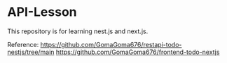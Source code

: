 # API-Lesson

This repository is for learning nest.js and next.js.

Reference:  https://github.com/GomaGoma676/restapi-todo-nestjs/tree/main  https://github.com/GomaGoma676/frontend-todo-nextjs
